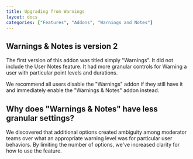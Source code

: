 ```yaml
---
title: Upgrading from Warnings
layout: docs
categories: ["Features", "Addons", "Warnings and Notes"]
---
```


## Warnings & Notes is version 2

The first version of this addon was titled simply "Warnings". It did not include the User Notes feature. It had more granular controls for Warning a user with particular point levels and durations.

We recommend all users disable the "Warnings" addon if they still have it and immediately enable the "Warnings & Notes" addon instead.

## Why does "Warnings & Notes" have less granular settings?

We discovered that additional options created ambiguity among moderator teams over what an appropriate warning level was for particular user behaviors. By limiting the number of options, we've increased clarity for how to use the feature.
